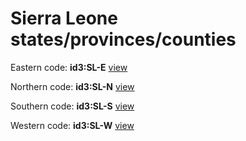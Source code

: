 # Sierra Leone states/provinces/counties
Eastern     code: **id3:SL-E**     [view](../export/geojson/medium/id3/sl/e.geojson)     


Northern     code: **id3:SL-N**     [view](../export/geojson/medium/id3/sl/n.geojson)     


Southern     code: **id3:SL-S**     [view](../export/geojson/medium/id3/sl/s.geojson)     


Western     code: **id3:SL-W**     [view](../export/geojson/medium/id3/sl/w.geojson)     

